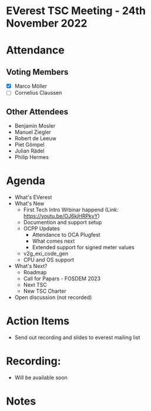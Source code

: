 # EVerest TSC Meeting - 24th November 2022

# Attendance

## Voting Members

- [X] Marco Möller
- [ ] Cornelius Claussen

## Other Attendees
- Benjamin Mosler
- Manuel Ziegler
- Robert de Leeuw
- Piet Gömpel
- Julian Rädel
- Philip Hermes

# Agenda

- What's EVerest
- What's New
    - First Tech Intro Wrbinar happend (Link: https://youtu.be/OJ6kjHRPkyY) 
    - Documention and support setup
    - OCPP Updates
        - Attendance to OCA Plugfest
        - What comes next
        - Extended support for signed meter values
    - v2g_exi_code_gen
    - CPU and OS support
- What's Next? 
    - Roadmap
    - Call for Papars - FOSDEM 2023
    - Next TSC
    - New TSC Charter
- Open discussion (not recorded)

# Action Items
- Send out recording and slides to everest mailing list

# Recording:
- Will be available soon

# Notes
